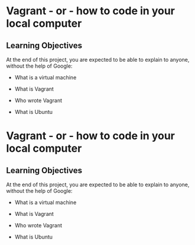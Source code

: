 #  Vagrant - or - how to code in your local computer

## Learning Objectives

At the end of this project, you are expected to be able to explain to anyone, without the help of Google: 

* What is a virtual machine

* What is Vagrant

* Who wrote Vagrant

* What is Ubuntu
#  Vagrant - or - how to code in your local computer

## Learning Objectives

At the end of this project, you are expected to be able to explain to anyone, without the help of Google: 

* What is a virtual machine

* What is Vagrant

* Who wrote Vagrant

* What is Ubuntu


